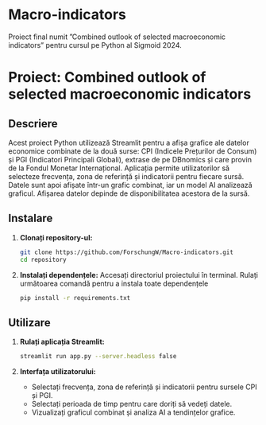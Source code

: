 # Macro-indicators
Proiect final numit ”Combined outlook of selected macroeconomic indicators” pentru cursul pe Python al Sigmoid 2024. 

# Proiect: Combined outlook of selected macroeconomic indicators

## Descriere
Acest proiect Python utilizează Streamlit pentru a afișa grafice ale datelor economice combinate de la două surse: CPI (Indicele Prețurilor de Consum) și PGI (Indicatori Principali Globali), extrase de pe DBnomics și care provin de la Fondul Monetar Internațional. Aplicația permite utilizatorilor să selecteze frecvența, zona de referință și indicatorii pentru fiecare sursă. Datele sunt apoi afișate într-un grafic combinat, iar un model AI analizează graficul. Afișarea datelor depinde de disponibilitatea acestora de la sursă.

## Instalare
1. **Clonați repository-ul:**
   ```bash
   git clone https://github.com/ForschungW/Macro-indicators.git
   cd repository
   ```

2. **Instalați dependențele:**
   Accesați directoriul proiectului în terminal.
   Rulați următoarea comandă pentru a instala toate dependențele
   ```bash
   pip install -r requirements.txt
   ```


## Utilizare
1. **Rulați aplicația Streamlit:**
   ```bash
   streamlit run app.py --server.headless false
   ```

2. **Interfața utilizatorului:**
   - Selectați frecvența, zona de referință și indicatorii pentru sursele CPI și PGI.
   - Selectați perioada de timp pentru care doriți să vedeți datele.
   - Vizualizați graficul combinat și analiza AI a tendințelor grafice.



